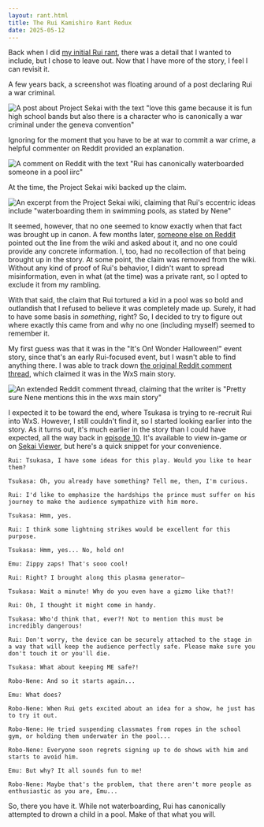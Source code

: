 ```yaml
---
layout: rant.html
title: The Rui Kamishiro Rant Redux
date: 2025-05-12
---
```

Back when I did [my initial Rui rant](https://jacen.moe/rants/20230622-from-discord-the-rui-kamishiro-rant/), there was a detail that I wanted to include, but I chose to leave out. Now that I have more of the story, I feel I can revisit it.
<!-- more -->

A few years back, a screenshot was floating around of a post declaring Rui a war criminal.

![A post about Project Sekai with the text "love this game because it is fun high school bands but also there is a character who is canonically a war criminal under the geneva convention"](https://i.snap.as/A8LUIFub.jpg)

Ignoring for the moment that you have to be at war to commit a war crime, a helpful commenter on Reddit provided an explanation.

![A comment on Reddit with the text "Rui has canonically waterboarded someone in a pool iirc"](https://i.snap.as/YXqOu46V.jpg)

At the time, the Project Sekai wiki backed up the claim.

![An excerpt from the Project Sekai wiki, claiming that Rui's eccentric ideas include "waterboarding them in swimming pools, as stated by Nene"](https://i.snap.as/2NP1P3i6.png)

It seemed, however, that no one seemed to know exactly when that fact was brought up in canon. A few months later, [someone else on Reddit](https://safereddit.com/r/ProjectSekai/comments/13ta5zd/whats_with_people_saying_rui_waterboards_people/) pointed out the line from the wiki and asked about it, and no one could provide any concrete information. I, too, had no recollection of that being brought up in the story. At some point, the claim was removed from the wiki. Without any kind of proof of Rui's behavior, I didn't want to spread misinformation, even in what (at the time) was a private rant, so I opted to exclude it from my rambling.

With that said, the claim that Rui tortured a kid in a pool was so bold and outlandish that I refused to believe it was completely made up. Surely, it had to have some basis in *something*, right? So, I decided to try to figure out where exactly this came from and why no one (including myself) seemed to remember it.

My first guess was that it was in the "It's On! Wonder Halloween!" event story, since that's an early Rui-focused event, but I wasn't able to find anything there. I was able to track down [the original Reddit comment thread](https://safereddit.com/r/ProjectSekai/comments/wk44s3/canonically_a_war_criminal_under_the_geneva/ijlzgd4/), which claimed it was in the WxS main story.

![An extended Reddit comment thread, claiming that the writer is "Pretty sure Nene mentions this in the wxs main story"](https://i.snap.as/UYIUdmNd.png)

I expected it to be toward the end, where Tsukasa is trying to re-recruit Rui into WxS. However, I still couldn't find it, so I started looking earlier into the story. As it turns out, it's much earlier in the story than I could have expected, all the way back in [episode 10](https://sekai.best/storyreader/unitStory/theme_park/1/10). It's available to view in-game or on [Sekai Viewer](https://sekai.best/), but here's a quick snippet for your convenience.

```
Rui: Tsukasa, I have some ideas for this play. Would you like to hear them?

Tsukasa: Oh, you already have something? Tell me, then, I'm curious.

Rui: I'd like to emphasize the hardships the prince must suffer on his journey to make the audience sympathize with him more.

Tsukasa: Hmm, yes.

Rui: I think some lightning strikes would be excellent for this purpose.

Tsukasa: Hmm, yes... No, hold on!

Emu: Zippy zaps! That's sooo cool!

Rui: Right? I brought along this plasma generator—

Tsukasa: Wait a minute! Why do you even have a gizmo like that?!

Rui: Oh, I thought it might come in handy.

Tsukasa: Who'd think that, ever?! Not to mention this must be incredibly dangerous!

Rui: Don't worry, the device can be securely attached to the stage in a way that will keep the audience perfectly safe. Please make sure you don't touch it or you'll die.

Tsukasa: What about keeping ME safe?!

Robo-Nene: And so it starts again...

Emu: What does?

Robo-Nene: When Rui gets excited about an idea for a show, he just has to try it out.

Robo-Nene: He tried suspending classmates from ropes in the school gym, or holding them underwater in the pool...

Robo-Nene: Everyone soon regrets signing up to do shows with him and starts to avoid him.

Emu: But why? It all sounds fun to me!

Robo-Nene: Maybe that's the problem, that there aren't more people as enthusiastic as you are, Emu...
```

So, there you have it. While not waterboarding, Rui has canonically attempted to drown a child in a pool. Make of that what you will.
